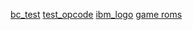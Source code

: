[bc_test](https://github.com/daniel5151/AC8E)
[test_opcode](https://github.com/corax89/chip8-test-rom)
[ibm_logo](https://github.com/loktar00/chip8/blob/master/roms/IBM%20Logo.ch8)
[game roms](https://johnearnest.github.io/chip8Archive/)
